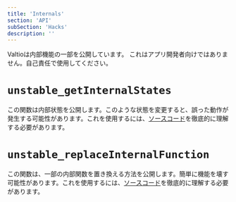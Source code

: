 ```yaml
---
title: 'Internals'
section: 'API'
subSection: 'Hacks'
description: ''
---
```


Valtioは内部機能の一部を公開しています。
これはアプリ開発者向けではありません。自己責任で使用してください。

# `unstable_getInternalStates`

この関数は内部状態を公開します。このような状態を変更すると、誤った動作が発生する可能性があります。これを使用するには、[ソースコード](https://github.com/pmndrs/valtio/blob/main/src/vanilla.ts)を徹底的に理解する必要があります。

# `unstable_replaceInternalFunction`

この関数は、一部の内部関数を置き換える方法を公開します。簡単に機能を壊す可能性があります。これを使用するには、[ソースコード](https://github.com/pmndrs/valtio/blob/main/src/vanilla.ts)を徹底的に理解する必要があります。
